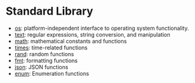 # Standard Library

- [os](https://github.com/d5/tengo/blob/master/docs/stdlib-os.md): platform-independent interface to operating system functionality.
- [text](https://github.com/d5/tengo/blob/master/docs/stdlib-text.md): regular expressions, string conversion, and manipulation
- [math](https://github.com/d5/tengo/blob/master/docs/stdlib-math.md): mathematical constants and functions
- [times](https://github.com/d5/tengo/blob/master/docs/stdlib-times.md): time-related functions
- [rand](https://github.com/d5/tengo/blob/master/docs/stdlib-rand.md): random functions
- [fmt](https://github.com/d5/tengo/blob/master/docs/stdlib-fmt.md): formatting functions
- [json](https://github.com/d5/tengo/blob/master/docs/stdlib-json.md): JSON functions
- [enum](https://github.com/d5/tengo/blob/master/docs/stdlib-enum.md): Enumeration functions
